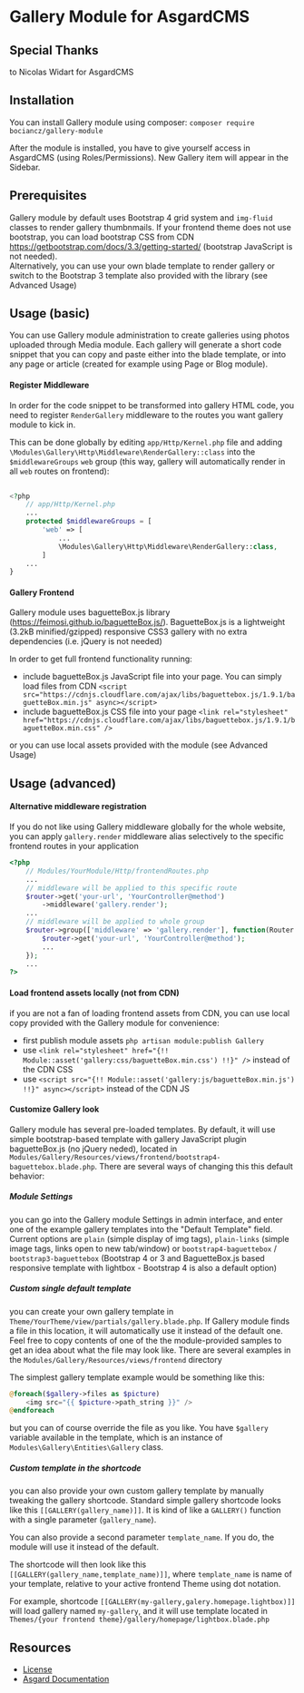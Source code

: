 # Gallery Module for AsgardCMS

## Special Thanks
to Nicolas Widart for AsgardCMS

## Installation
You can install Gallery module using composer:
`composer require bociancz/gallery-module`

After the module is installed, you have to give yourself access in AsgardCMS (using Roles/Permissions). 
New Gallery item will appear in the Sidebar.

## Prerequisites
Gallery module by default uses Bootstrap 4 grid system and `img-fluid` classes to render gallery thumbnmails.
If your frontend theme does not use bootstrap, you can load bootstrap CSS from CDN 
https://getbootstrap.com/docs/3.3/getting-started/ (bootstrap JavaScript is not needed).  
Alternatively, you can use your own blade template to render gallery or switch to the Bootstrap 3 template also provided with the library (see Advanced Usage) 

## Usage (basic)

You can use Gallery module administration to create galleries using photos uploaded through Media module. Each gallery
will generate a short code snippet that you can copy and paste either into the blade template, or into any page or
article (created for example using Page or Blog module).

#### Register Middleware
In order for the code snippet to be transformed into gallery HTML code, you need to register `RenderGallery` middleware
to the routes you want gallery module to kick in.

This can be done globally by editing `app/Http/Kernel.php` file and adding `\Modules\Gallery\Http\Middleware\RenderGallery::class`
into the `$middlewareGroups` `web` group (this way, gallery will automatically render in all `web` routes on frontend):
```php
 
<?php
    // app/Http/Kernel.php
    ...
    protected $middlewareGroups = [
        'web' => [
            ...
            \Modules\Gallery\Http\Middleware\RenderGallery::class,
        ]
    ...
}
```

#### Gallery Frontend
Gallery module uses baguetteBox.js library (https://feimosi.github.io/baguetteBox.js/). BaguetteBox.js is a lightweight
(3.2kB minified/gzipped) responsive CSS3 gallery with no extra dependencies (i.e. jQuery is not needed)
  
In order to get full frontend functionality running:
* include baguetteBox.js JavaScript file into your page. You can simply load files from CDN 
`<script src="https://cdnjs.cloudflare.com/ajax/libs/baguettebox.js/1.9.1/baguetteBox.min.js" async></script>`
* include baguetteBox.js CSS file into your page
`<link rel="stylesheet" href="https://cdnjs.cloudflare.com/ajax/libs/baguettebox.js/1.9.1/baguetteBox.min.css" />`

or you can use local assets provided with the module (see Advanced Usage)

## Usage (advanced)

#### Alternative middleware registration
If you do not like using Gallery middleware globally for the whole website, you can apply `gallery.render` middleware
alias selectively to the specific frontend routes in your application

```php
<?php
    // Modules/YourModule/Http/frontendRoutes.php
    ...
    // middleware will be applied to this specific route
    $router->get('your-url', 'YourController@method')
        ->middleware('gallery.render');
    ...
    // middleware will be applied to whole group
    $router->group(['middleware' => 'gallery.render'], function(Router $router) {
        $router->get('your-url', 'YourController@method');
        ...
    });
    ...
?>

```

#### Load frontend assets locally (not from CDN)
if you are not a fan of loading frontend assets from CDN, you can use local copy provided with the Gallery module
for convenience:
* first publish module assets `php artisan module:publish Gallery`
* use `<link rel="stylesheet" href="{!! Module::asset('gallery:css/baguetteBox.min.css') !!}" />` instead of the CDN CSS
* use `<script src="{!! Module::asset('gallery:js/baguetteBox.min.js') !!}" async></script>` instead of the CDN JS

#### Customize Gallery look
Gallery module has several pre-loaded templates. By default, it will use simple bootstrap-based template with 
gallery JavaScript plugin baguetteBox.js (no jQuery neded), located in
`Modules/Gallery/Resources/views/frontend/bootstrap4-baguettebox.blade.php`. There are several ways of changing this
this default behavior:

##### Module Settings
you can go into the Gallery module Settings in admin interface, and enter one of the example gallery templates
into the "Default Template" field. Current options are `plain` (simple display of img tags), `plain-links`
(simple image tags, links open to new tab/window) or `bootstrap4-baguettebox` / `bootstrap3-baguettebox` (Bootstrap 4 or 3 and BaguetteBox.js based responsive template with lightbox - Bootstrap 4 is also a default option)

##### Custom single default template 
you can create your own gallery template in `Theme/YourTheme/view/partials/gallery.blade.php`. If Gallery
module finds a file in this location, it will automatically use it instead of the default one. Feel free to copy
contents of one of the the module-provided samples to get an idea about what the file may look like.
There are several examples in the `Modules/Gallery/Resources/views/frontend` directory

The simplest gallery template example would be something like this:

```php
@foreach($gallery->files as $picture)
    <img src="{{ $picture->path_string }}" />
@endforeach
```
but you can of course override the file as you like. You have `$gallery` variable available in the template, which 
is an instance of `Modules\Gallery\Entities\Gallery` class.

##### Custom template in the shortcode
you can also provide your own custom gallery template by manually tweaking the gallery shortcode. Standard simple 
gallery shortcode looks like this `[[GALLERY(gallery_name)]]`. It is kind of like a `GALLERY()` function with
a single parameter (`gallery_name`).

You can also provide a second parameter `template_name`. If you do, the module will use it instead of the default.

The shortcode will then look like this `[[GALLERY(gallery_name,template_name)]]`, where `template_name` is name
of your template, relative to your active frontend Theme using dot notation.

For example, shortcode `[[GALLERY(my-gallery,galery.homepage.lightbox)]]` will load gallery named `my-gallery`,
and it will use template located in `Themes/{your frontend theme}/gallery/homepage/lightbox.blade.php`


## Resources

- [License](LICENSE.md)
- [Asgard Documentation](http://asgardcms.com/docs/)
